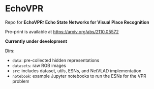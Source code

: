 # EchoVPR

Repo for **EchoVPR: Echo State Networks for Visual Place Recognition**

Pre-print is available at https://arxiv.org/abs/2110.05572

**Currently under development**

Dirs: 
- `data`: pre-collected hidden representations
- `datasets`: raw RGB images
- `src`: includes dataset, utils, ESNs, and NetVLAD implementation 
- `notebook`: example Jupyter notebooks to run the ESNs for the VPR problem
